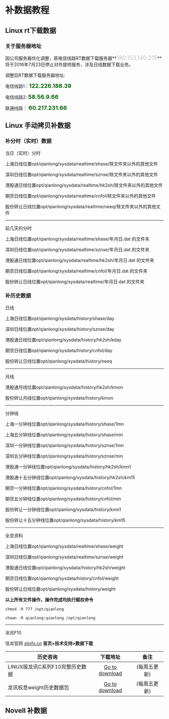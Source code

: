 # 补数据教程

<font color=#C0C0C0 size=4 ></font>


## Linux rt下载数据

### 关于服务器地址

因公司服务器优化调整，原电信线路RT数据下载服务器**<font color=#C0C0C0 size=4 >180.153.140.215</font>**
将于2016年7月23日停止对外提供服务，涉及日线数据下载业务。

调整后RT数据下载服务器地址:

电信线路1：**<font color=#006600 size=4 >122.226.188.39</font>**

电信线路2: **<font color=#006600 size=4 >58.56.9.66</font>**

联通线路： **<font color=#006600 size=4 >60.217.231.66</font>**



## Linux 手动拷贝补数据

### 补分时（实时）数据

当日（实时）分时

上海日线位置opt/qianlong/sysdata/realtime/shase/除文件夹以外的其他文件

深圳日线位置opt/qianlong/sysdata/realtime/sznse/除文件夹以外的其他文件

港股通日线位置opt/qianlong/sysdata/realtime/hk2sh/除文件夹以外的其他文件

期货日线位置opt/qianlong/sysdata/realtime/cnfol/除文件夹以外的其他文件

股份转让日线位置opt/qianlong/sysdata/realtime/neeq/除文件夹以外的其他文件

--------------
前几天的分时

上海日线位置opt/qianlong/sysdata/realtime/shase/年月日.dat 的文件夹

深圳日线位置opt/qianlong/sysdata/realtime/sznse/年月日.dat 的文件夹

港股通日线位置opt/qianlong/sysdata/realtime/hk2sh/年月日.dat 的文件夹

期货日线位置opt/qianlong/sysdata/realtime/cnfol/年月日.dat 的文件夹

股份转让日线位置opt/qianlong/sysdata/realtime/年月日.dat 的文件夹



### 补历史数据

日线

上海日线位置opt/qianlong/sysdata/history/shase/day

深圳日线位置opt/qianlong/sysdata/history/sznse/day

港股通日线位置opt/qianlong/sysdata/history/hk2sh/kday

期货日线位置opt/qianlong/sysdata/history/cnfol/day

股份转让日线位置opt/qianlong/sysdata/history/neeq

-------------
月线

港股通月线位置opt/qianlong/sysdata/history/hk2sh/kmon

股份转让月线位置opt/qianlong/sysdata/history/kmon

-------------
分钟线

上海一分钟线位置opt/qianlong/sysdata/history/shase/1mn

上海五分钟线位置opt/qianlong/sysdata/history/shase/min

深圳一分钟线位置opt/qianlong/sysdata/history/sznse/1mn

深圳五分钟线位置opt/qianlong/sysdata/history/sznse/min

港股通一分钟线位置opt/qianlong/sysdata/history/hk2sh/kmn1

港股通十五分钟线位置opt/qianlong/sysdata/history/hk2sh/km15

期货一分钟线位置opt/qianlong/sysdata/history/cnfol/1mn

期货五分钟线位置opt/qianlong/sysdata/history/cnfol/min

股份转让一分钟线位置opt/qianlong/sysdata/history/kmn1

股份转让十五分钟线位置opt/qianlong/sysdata/history/km15

-------------
全息资料

上海日线位置opt/qianlong/sysdata/realtime/shase/weight

深圳日线位置opt/qianlong/sysdata/realtime/sznse/weight

港股通日线位置opt/qianlong/sysdata/history/hk2sh/weight

期货日线位置opt/qianlong/sysdata/history/cnfol/weight

股份转让日线位置opt/qianlong/sysdata/history/weight

**以上所有文件操作，操作完成均执行赋权命令**

```
chmod -R 777 /opt/qianlong

chown -R qianlong:qianlong /opt/qianlong
```

-------------
龙讯F10

 信龙官网 [xlinfo.cn](http://www.xlinfo.cn/)  **首页>技术支持>数据下载**

|历史咨询| 下载地址|备注|
| ------ |:----------:|:----------:|
|LINUX版龙讯C系列F10完整历史数据|[Go to download](http://www.xlinfo.cn/server/server10.html)|(每周五更新)|
|龙讯权息weight历史数据包|[Go to download](http://www.xlinfo.cn/server/server10.html)|(每周五更新)|

## Novell 补数据
